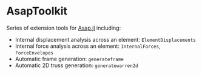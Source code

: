 # AsapToolkit
Series of extension tools for [Asap.jl](https://github.com/keithjlee/Asap) including:

- Internal displacement analysis across an element: `ElementDisplacements`
- Internal force analysis across an element: `InternalForces`, `ForceEnvelopes`
- Automatic frame generation: `generateframe`
- Automatic 2D truss generation: `generatewarren2d`
